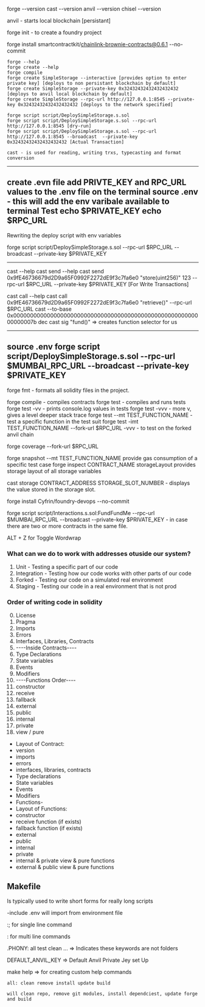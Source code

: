 forge --version
cast --version
anvil --version
chisel --version

anvil - starts local blockchain [persistant]

forge init - to create a foundry project

forge install smartcontractkit/chainlink-brownie-contracts@0.6.1 --no-commit

```
forge --help
forge create --help
forge compile
forge create SimpleStorage --interactive [provides option to enter private key] [deploys to non persistant blockchain by default]
forge create SimpleStorage --private-key 0x32432432432432432432 [deploys to anvil local blockchain by default]
forge create SimpleStorage --rpc-url http://127.0.0.1:8545 --private-key 0x32432432432432432432 [deploys to the network specified]
```

```
forge script script/DeploySimpleStorage.s.sol 
forge script script/DeploySimpleStorage.s.sol --rpc-url http://127.0.0.1:8545 [dry-run]
forge script script/DeploySimpleStorage.s.sol --rpc-url http://127.0.0.1:8545 --broadcast  --private-key 0x32432432432432432432 [Actual Transaction]

cast - is used for reading, writing trxs, typecasting and format conversion
```
-------------

create .evn file 
add PRIVTE_KEY and RPC_URL values to the .env file
on the terminal
source .env - this will add the env varibale available to terminal
Test
echo $PRIVATE_KEY
echo $RPC_URL
-------------

Rewriting the deploy script with env variables

forge script script/DeploySimpleStorage.s.sol --rpc-url $RPC_URL --broadcast  --private-key $PRIVATE_KEY

-------------

cast --help
cast send --help
cast send 0x9fE46736679d2D9a65F0992F2272dE9f3c7fa6e0 "store(uint256)" 123 --rpc-url $RPC_URL --private-key $PRIVATE_KEY [For Write Transactions]


cast call --help
cast call 0x9fE46736679d2D9a65F0992F2272dE9f3c7fa6e0 "retrieve()" --rpc-url $RPC_URL
cast --to-base 0x000000000000000000000000000000000000000000000000000000000000007b dec
cast sig "fund()" => creates function selector for us

-------------
source .env
forge script script/DeploySimpleStorage.s.sol --rpc-url $MUMBAI_RPC_URL --broadcast  --private-key $PRIVATE_KEY
-------------

forge fmt - formats all solidity files in the project.

forge compile - compiles contracts
forge test - compiles and runs tests
forge test -vv - prints console.log values in tests
forge test -vvv - more v, gives a level deeper stack trace
forge test --mt TEST_FUNCTION_NAME - test a specific function in the test suit
forge test -imt TEST_FUNCTION_NAME --fork-url $RPC_URL -vvv - to test on the forked anvil chain

forge coverage --fork-url $RPC_URL

forge snapshot --mt TEST_FUNCTION_NAME provide gas consumption of a specific test case
forge inspect CONTRACT_NAME storageLayout provides storage layout of all storage variables

cast storage CONTRACT_ADDRESS STORAGE_SLOT_NUMBER - displays the value stored in the storage slot.


forge install Cyfrin/foundry-devops --no-commit

forge script script/Interactions.s.sol:FundFundMe --rpc-url $MUMBAI_RPC_URL --broadcast  --private-key $PRIVATE_KEY - in case there are two or more contracts in the same file.

ALT + Z for Toggle Wordwrap


### What can we do to work with addresses otuside our system?
1. Unit - Testing a specific part of our code
2. Integration - Testing how our code works with other parts of our code
3. Forked - Testing our code on a simulated real environment
4. Staging - Testing our code in a real environment that is not prod

### Order of writing code in solidity
0. License
1. Pragma
2. Imports
3. Errors
3. Interfaces, Libraries, Contracts
4. ----Inside Contracts----
5. Type Declarations
6. State variables
7. Events
8. Modifiers
9. ----Functions Order----
10. constructor
11. receive
12. fallback
13. external
14. public
15. internal
16. private
17. view / pure

- Layout of Contract:
- version
- imports
- errors
- interfaces, libraries, contracts
- Type declarations
- State variables
- Events
- Modifiers
- Functions- 
- Layout of Functions:
- constructor
- receive function (if exists)
- fallback function (if exists)
- external
- public
- internal
- private
- internal & private view & pure functions
- external & public view & pure functions


## Makefile

Is typically used to write short forms for really long scripts

-include .env will import from environment file

:; for single line command

: for multi line commands

.PHONY: all test clean ... => Indicates these keywords are not folders

DEFAULT_ANVIL_KEY => Default Anvil Private Jey set Up

make help => for creating custom help commands

```
all: clean remove install update build

will clean repo, remove git modules, install dependciest, update forge and build
```  
